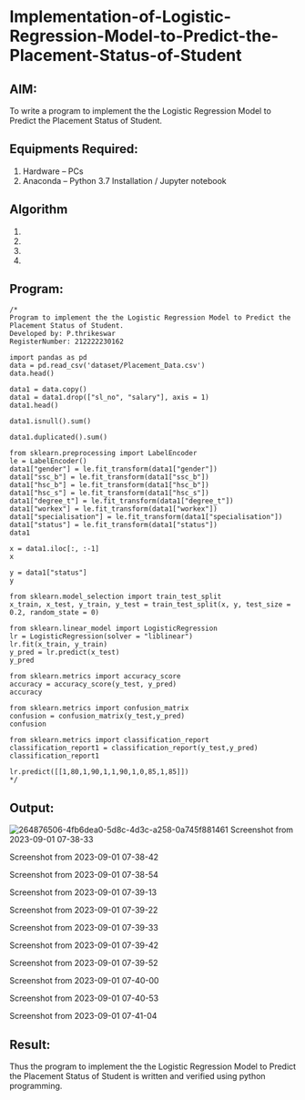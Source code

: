 # Implementation-of-Logistic-Regression-Model-to-Predict-the-Placement-Status-of-Student

## AIM:
To write a program to implement the the Logistic Regression Model to Predict the Placement Status of Student.

## Equipments Required:
1. Hardware – PCs
2. Anaconda – Python 3.7 Installation / Jupyter notebook

## Algorithm
1. 
2. 
3. 
4. 

## Program:
```
/*
Program to implement the the Logistic Regression Model to Predict the Placement Status of Student.
Developed by: P.thrikeswar
RegisterNumber: 212222230162

import pandas as pd
data = pd.read_csv('dataset/Placement_Data.csv')
data.head()

data1 = data.copy()
data1 = data1.drop(["sl_no", "salary"], axis = 1)
data1.head()

data1.isnull().sum()

data1.duplicated().sum()

from sklearn.preprocessing import LabelEncoder
le = LabelEncoder()
data1["gender"] = le.fit_transform(data1["gender"])
data1["ssc_b"] = le.fit_transform(data1["ssc_b"])
data1["hsc_b"] = le.fit_transform(data1["hsc_b"])
data1["hsc_s"] = le.fit_transform(data1["hsc_s"])
data1["degree_t"] = le.fit_transform(data1["degree_t"])
data1["workex"] = le.fit_transform(data1["workex"])
data1["specialisation"] = le.fit_transform(data1["specialisation"])
data1["status"] = le.fit_transform(data1["status"])
data1

x = data1.iloc[:, :-1]
x

y = data1["status"]
y

from sklearn.model_selection import train_test_split
x_train, x_test, y_train, y_test = train_test_split(x, y, test_size = 0.2, random_state = 0)

from sklearn.linear_model import LogisticRegression
lr = LogisticRegression(solver = "liblinear")
lr.fit(x_train, y_train)
y_pred = lr.predict(x_test)
y_pred

from sklearn.metrics import accuracy_score
accuracy = accuracy_score(y_test, y_pred)
accuracy

from sklearn.metrics import confusion_matrix
confusion = confusion_matrix(y_test,y_pred)
confusion

from sklearn.metrics import classification_report
classification_report1 = classification_report(y_test,y_pred)
classification_report1

lr.predict([[1,80,1,90,1,1,90,1,0,85,1,85]])
*/
```

## Output:
![264876506-4fb6dea0-5d8c-4d3c-a258-0a745f881461](https://github.com/thrikesh/Implementation-of-Logistic-Regression-Model-to-Predict-the-Placement-Status-of-Student/assets/119576222/e7fca367-f339-4f64-9889-32a1fda0da84)
Screenshot from 2023-09-01 07-38-33

Screenshot from 2023-09-01 07-38-42

Screenshot from 2023-09-01 07-38-54

Screenshot from 2023-09-01 07-39-13

Screenshot from 2023-09-01 07-39-22

Screenshot from 2023-09-01 07-39-33

Screenshot from 2023-09-01 07-39-42

Screenshot from 2023-09-01 07-39-52

Screenshot from 2023-09-01 07-40-00

Screenshot from 2023-09-01 07-40-53

Screenshot from 2023-09-01 07-41-04



## Result:
Thus the program to implement the the Logistic Regression Model to Predict the Placement Status of Student is written and verified using python programming.
